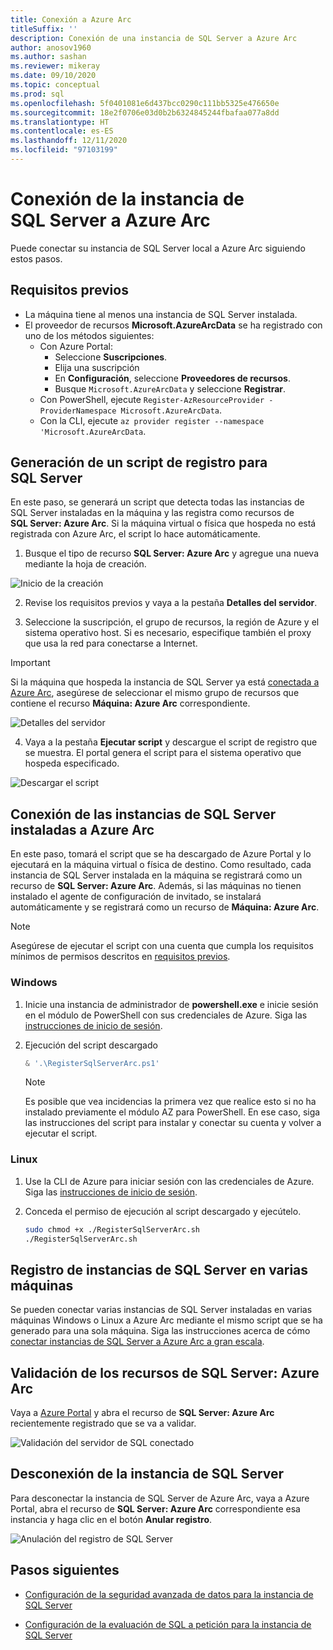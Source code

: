 ```yaml
---
title: Conexión a Azure Arc
titleSuffix: ''
description: Conexión de una instancia de SQL Server a Azure Arc
author: anosov1960
ms.author: sashan
ms.reviewer: mikeray
ms.date: 09/10/2020
ms.topic: conceptual
ms.prod: sql
ms.openlocfilehash: 5f0401081e6d437bcc0290c111bb5325e476650e
ms.sourcegitcommit: 18e2f0706e03d0b2b6324845244fbafaa077a8dd
ms.translationtype: HT
ms.contentlocale: es-ES
ms.lasthandoff: 12/11/2020
ms.locfileid: "97103199"
---
```

# <a name="connect-your-sql-server-to-azure-arc"></a>Conexión de la instancia de SQL Server a Azure Arc

Puede conectar su instancia de SQL Server local a Azure Arc siguiendo estos pasos.

## <a name="prerequisites"></a>Requisitos previos

* La máquina tiene al menos una instancia de SQL Server instalada.
* El proveedor de recursos **Microsoft.AzureArcData** se ha registrado con uno de los métodos siguientes:  
    * Con Azure Portal:
        - Seleccione **Suscripciones**. 
        - Elija una suscripción
        - En **Configuración**, seleccione **Proveedores de recursos**.
        - Busque `Microsoft.AzureArcData` y seleccione **Registrar**.
    * Con PowerShell, ejecute `Register-AzResourceProvider -ProviderNamespace Microsoft.AzureArcData`.
    * Con la CLI, ejecute `az provider register --namespace 'Microsoft.AzureArcData`.

## <a name="generate-a-registration-script-for-sql-server"></a>Generación de un script de registro para SQL Server

En este paso, se generará un script que detecta todas las instancias de SQL Server instaladas en la máquina y las registra como recursos de __SQL Server: Azure Arc__. Si la máquina virtual o física que hospeda no está registrada con Azure Arc, el script lo hace automáticamente.

1. Busque el tipo de recurso __SQL Server: Azure Arc__ y agregue una nueva mediante la hoja de creación.

![Inicio de la creación](media/join/start-creation-of-sql-server-azure-arc-resource.png)

2. Revise los requisitos previos y vaya a la pestaña **Detalles del servidor**.  

3. Seleccione la suscripción, el grupo de recursos, la región de Azure y el sistema operativo host. Si es necesario, especifique también el proxy que usa la red para conectarse a Internet.

> [!IMPORTANT]
> Si la máquina que hospeda la instancia de SQL Server ya está [conectada a Azure Arc](/azure/azure-arc/servers/onboard-portal), asegúrese de seleccionar el mismo grupo de recursos que contiene el recurso __Máquina: Azure Arc__ correspondiente.

![Detalles del servidor](media/join/server-details-sql-server-azure-arc.png)

4. Vaya a la pestaña **Ejecutar script** y descargue el script de registro que se muestra. El portal genera el script para el sistema operativo que hospeda especificado.

![Descargar el script](media/join/download-script-sql-server-azure-arc.png)

## <a name="connect-the-installed-sql-server-instances-to-azure-arc"></a>Conexión de las instancias de SQL Server instaladas a Azure Arc

En este paso, tomará el script que se ha descargado de Azure Portal y lo ejecutará en la máquina virtual o física de destino. Como resultado, cada instancia de SQL Server instalada en la máquina se registrará como un recurso de __SQL Server: Azure Arc__. Además, si las máquinas no tienen instalado el agente de configuración de invitado, se instalará automáticamente y se registrará como un recurso de __Máquina: Azure Arc__.

> [!NOTE]
> Asegúrese de ejecutar el script con una cuenta que cumpla los requisitos mínimos de permisos descritos en [requisitos previos](overview.md#prerequisites).

### <a name="windows"></a>Windows

1. Inicie una instancia de administrador de __powershell.exe__ e inicie sesión en el módulo de PowerShell con sus credenciales de Azure. Siga las [instrucciones de inicio de sesión](/powershell/azure/install-az-ps#sign-in).

2. Ejecución del script descargado

   ```powershell
   & '.\RegisterSqlServerArc.ps1'
   ```

   > [!NOTE]
   > Es posible que vea incidencias la primera vez que realice esto si no ha instalado previamente el módulo AZ para PowerShell. En ese caso, siga las instrucciones del script para instalar y conectar su cuenta y volver a ejecutar el script.

### <a name="linux"></a>Linux

1. Use la CLI de Azure para iniciar sesión con las credenciales de Azure. Siga las [instrucciones de inicio de sesión](/cli/azure/authenticate-azure-cli).

2. Conceda el permiso de ejecución al script descargado y ejecútelo.

   ```bash
   sudo chmod +x ./RegisterSqlServerArc.sh
   ./RegisterSqlServerArc.sh
   ```

## <a name="register-sql-server-instances-on-multiple-machines"></a>Registro de instancias de SQL Server en varias máquinas

Se pueden conectar varias instancias de SQL Server instaladas en varias máquinas Windows o Linux a Azure Arc mediante el mismo script que se ha generado para una sola máquina. Siga las instrucciones acerca de cómo [conectar instancias de SQL Server a Azure Arc a gran escala](connect-at-scale.md).

## <a name="validate-the-sql-server---azure-arc-resources"></a>Validación de los recursos de SQL Server: Azure Arc

Vaya a [Azure Portal](https://ms.portal.azure.com/#home) y abra el recurso de __SQL Server: Azure Arc__ recientemente registrado que se va a validar.

![Validación del servidor de SQL conectado ](media/join/validate-sql-server-azure-arc.png)

## <a name="disconnect-your-sql-server-instance"></a>Desconexión de la instancia de SQL Server

Para desconectar la instancia de SQL Server de Azure Arc, vaya a Azure Portal, abra el recurso de __SQL Server: Azure Arc__ correspondiente esa instancia y haga clic en el botón **Anular registro**.

![Anulación del registro de SQL Server](media/join/unregister-sql-server-azure-arc.png)

## <a name="next-steps"></a>Pasos siguientes

* [Configuración de la seguridad avanzada de datos para la instancia de SQL Server](configure-advanced-data-security.md)

* [Configuración de la evaluación de SQL a petición para la instancia de SQL Server](assess.md)